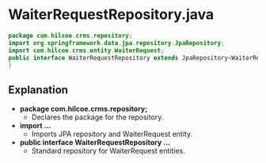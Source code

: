 # WaiterRequestRepository.java

```java
package com.hilcoe.crms.repository;
import org.springframework.data.jpa.repository.JpaRepository;
import com.hilcoe.crms.entity.WaiterRequest;
public interface WaiterRequestRepository extends JpaRepository<WaiterRequest, Long> {
}
```

## Explanation

- **package com.hilcoe.crms.repository;**
  - Declares the package for the repository.
- **import ...**
  - Imports JPA repository and WaiterRequest entity.
- **public interface WaiterRequestRepository ...**
  - Standard repository for WaiterRequest entities.

